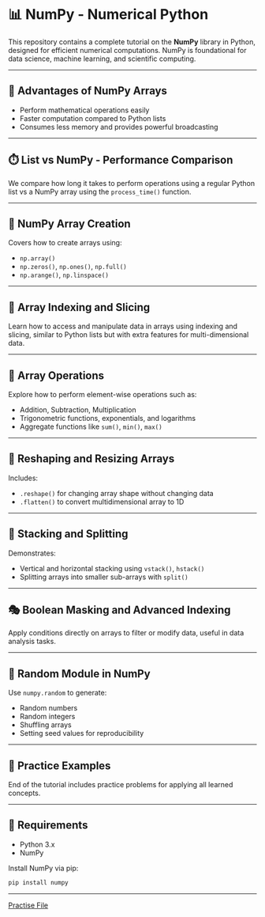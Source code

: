 # 📊 NumPy - Numerical Python

This repository contains a complete tutorial on the **NumPy** library in Python, designed for efficient numerical computations. NumPy is foundational for data science, machine learning, and scientific computing.

---

## 🚀 Advantages of NumPy Arrays

- Perform mathematical operations easily
- Faster computation compared to Python lists
- Consumes less memory and provides powerful broadcasting

---

## ⏱️ List vs NumPy - Performance Comparison

We compare how long it takes to perform operations using a regular Python list vs a NumPy array using the `process_time()` function.

---

## 📐 NumPy Array Creation

Covers how to create arrays using:

- `np.array()`
- `np.zeros()`, `np.ones()`, `np.full()`
- `np.arange()`, `np.linspace()`

---

## 🔄 Array Indexing and Slicing

Learn how to access and manipulate data in arrays using indexing and slicing, similar to Python lists but with extra features for multi-dimensional data.

---

## 🧮 Array Operations

Explore how to perform element-wise operations such as:

- Addition, Subtraction, Multiplication
- Trigonometric functions, exponentials, and logarithms
- Aggregate functions like `sum()`, `min()`, `max()`

---

## 🔧 Reshaping and Resizing Arrays

Includes:

- `.reshape()` for changing array shape without changing data
- `.flatten()` to convert multidimensional array to 1D

---

## 🧱 Stacking and Splitting

Demonstrates:

- Vertical and horizontal stacking using `vstack()`, `hstack()`
- Splitting arrays into smaller sub-arrays with `split()`

---

## 🎭 Boolean Masking and Advanced Indexing

Apply conditions directly on arrays to filter or modify data, useful in data analysis tasks.

---

## 🎲 Random Module in NumPy

Use `numpy.random` to generate:

- Random numbers
- Random integers
- Shuffling arrays
- Setting seed values for reproducibility

---

## 🧠 Practice Examples

End of the tutorial includes practice problems for applying all learned concepts.

---

## 📎 Requirements

- Python 3.x
- NumPy

Install NumPy via pip:

```bash
pip install numpy
```
---
[Practise File](https://colab.research.google.com/drive/1yFKn4-IChXFtDMk0ZhMDeJONRhNYd_O5?authuser=1)
